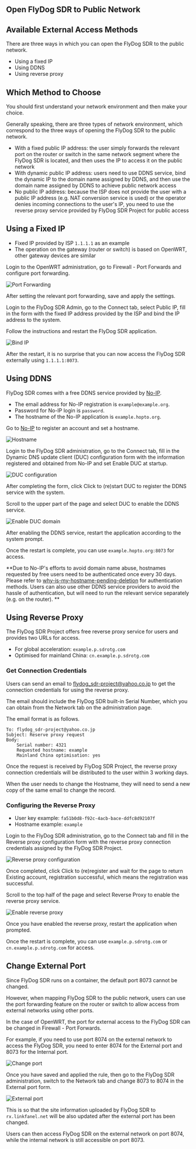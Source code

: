 ## Open FlyDog SDR to Public Network

## Available External Access Methods

There are three ways in which you can open the FlyDog SDR to the public network.

 - Using a fixed IP
 - Using DDNS
 - Using reverse proxy

## Which Method to Choose

You should first understand your network environment and then make your choice.

Generally speaking, there are three types of network environment, which correspond to the three ways of opening the FlyDog SDR to the public network.

 - With a fixed public IP address: the user simply forwards the relevant port on the router or switch in the same network segment where the FlyDog SDR is located, and then uses the IP to access it on the public network
 - With dynamic public IP address: users need to use DDNS service, bind the dynamic IP to the domain name assigned by DDNS, and then use the domain name assigned by DDNS to achieve public network access
 - No public IP address: because the ISP does not provide the user with a public IP address (e.g. NAT conversion service is used) or the operator denies incoming connections to the user's IP, you need to use the reverse proxy service provided by FlyDog SDR Project for public access

## Using a Fixed IP

 - Fixed IP provided by ISP `1.1.1.1` as an example
 - The operation on the gateway (router or switch) is based on OpenWRT, other gateway devices are similar

Login to the OpenWRT administration, go to Firewall - Port Forwards and configure port forwarding.

![Port Forwarding](/manual/public_1.png "Port Forwarding")

After setting the relevant port forwarding, save and apply the settings.

Login to the FlyDog SDR Admin, go to the Connect tab, select Public IP, fill in the form with the fixed IP address provided by the ISP and bind the IP address to the system.

Follow the instructions and restart the FlyDog SDR application.

![Bind IP](/manual/public_2.png "Bind IP")

After the restart, it is no surprise that you can now access the FlyDog SDR externally using `1.1.1.1:8073`.

## Using DDNS

FlyDog SDR comes with a free DDNS service provided by [No-IP](https://www.noip.com/).

 - The email address for No-IP registration is `example@example.org`.
 - Password for No-IP login is `password`.
 - The hostname of the No-IP application is `example.hopto.org`.

Go to [No-IP](https://www.noip.com/) to register an account and set a hostname.

![Hostname](/manual/public_3.png "Hostname")

Login to the FlyDog SDR administration, go to the Connect tab, fill in the Dynamic DNS update client (DUC) configuration form with the information registered and obtained from No-IP and set Enable DUC at startup.

![DUC configuration](/manual/public_4.png "DUC configuration")

After completing the form, click Click to (re)start DUC to register the DDNS service with the system.

Scroll to the upper part of the page and select DUC to enable the DDNS service.

![Enable DUC domain](/manual/public_5.png "Enable DUC domain")

After enabling the DDNS service, restart the application according to the system prompt.

Once the restart is complete, you can use `example.hopto.org:8073` for access.

**Due to No-IP's efforts to avoid domain name abuse, hostnames requested by free users need to be authenticated once every 30 days. Please refer to [why-is-my-hostname-pending-deletion](https://www.noip.com/support/knowledgebase/why-is-my-hostname-pending-deletion/) for authentication methods. Users can also use other DDNS service providers to avoid the hassle of authentication, but will need to run the relevant service separately (e.g. on the router). **

## Using Reverse Proxy

The FlyDog SDR Project offers free reverse proxy service for users and provides two URLs for access.

 - For global acceleration: `example.p.sdrotg.com`
 - Optimised for mainland China: `cn.example.p.sdrotg.com`

### Get Connection Credentials

Users can send an email to [flydog_sdr-project@yahoo.co.jp](mailto:flydog_sdr-project@yahoo.co.jp) to get the connection credentials for using the reverse proxy.

The email should include the FlyDog SDR built-in Serial Number, which you can obtain from the Network tab on the administration page.

The email format is as follows.

```
To: flydog_sdr-project@yahoo.co.jp
Subject: Reserve proxy request
Body:
    Serial number: 4321
    Requested hostname: example
    Mainland China optimisation: yes
```

Once the request is received by FlyDog SDR Project, the reverse proxy connection credentials will be distributed to the user within 3 working days.

When the user needs to change the Hostname, they will need to send a new copy of the same email to change the record.

### Configuring the Reverse Proxy

 - User key example: `fa51b0d8-f92c-4acb-bace-ddfc8d92107f`
 - Hostname example: `example`

Login to the FlyDog SDR administration, go to the Connect tab and fill in the Reverse proxy configuration form with the reverse proxy connection credentials assigned by the FlyDog SDR Project.

![Reverse proxy configuration](/manual/public_6.png "Reverse proxy configuration")

Once completed, click Click to (re)register and wait for the page to return Existing account, registration successful, which means the registration was successful.

Scroll to the top half of the page and select Reverse Proxy to enable the reverse proxy service.

![Enable reverse proxy](/manual/public_7.png "Enable reverse proxy")

Once you have enabled the reverse proxy, restart the application when prompted.

Once the restart is complete, you can use `example.p.sdrotg.com` or `cn.example.p.sdrotg.com` for access.

## Change External Port

Since FlyDog SDR runs on a container, the default port 8073 cannot be changed.

However, when mapping FlyDog SDR to the public network, users can use the port forwarding feature on the router or switch to allow access from external networks using other ports.

In the case of OpenWRT, the port for external access to the FlyDog SDR can be changed in Firewall - Port Forwards.

For example, if you need to use port 8074 on the external network to access the FlyDog SDR, you need to enter 8074 for the External port and 8073 for the Internal port.

![Change port](/manual/public_8.png "Change port")

Once you have saved and applied the rule, then go to the FlyDog SDR administration, switch to the Network tab and change 8073 to 8074 in the External port form.

![External port](/manual/public_9.png "External port")

This is so that the site information uploaded by FlyDog SDR to `rx.linkfanel.net` will be also updated after the external port has been changed.

Users can then access FlyDog SDR on the external network on port 8074, while the internal network is still accessible on port 8073.
